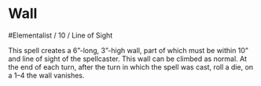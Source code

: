 # Wall
#Elementalist / 10 / Line of Sight

This spell creates a 6”-long, 3”-high wall, part of which must be within 10” and line of sight of the spellcaster. This wall can be climbed as normal. At the end of each turn, after the turn in which
the spell was cast, roll a die, on a 1–4 the wall vanishes.